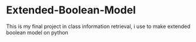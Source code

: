 # Extended-Boolean-Model
This is my final project in class information retrieval, i use to make extended boolean model on python
